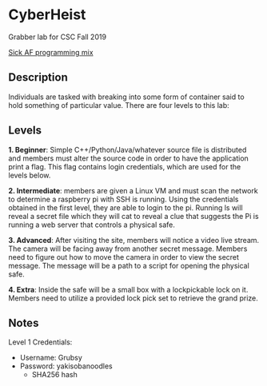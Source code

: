 # CyberHeist
Grabber lab for CSC Fall 2019

[Sick AF programming mix](https://www.youtube.com/watch?v=XrisCsNzOlo)
## Description 
Individuals are tasked with breaking into some form of container said to hold something of particular value. There are four levels to this lab:

## Levels
**1. Beginner**: Simple C++/Python/Java/whatever source file is distributed and members must alter the source code in order to have the application print a flag. This flag contains login credentials, which are used for the levels below.

**2. Intermediate**: members are given a Linux VM and must scan the network to determine a raspberry pi with SSH is running. Using the credentials obtained in the first level, they are able to login to the pi. Running ls will reveal a secret file which they will cat to reveal a clue that suggests the Pi is running a web server that controls a physical safe.

**3. Advanced**: After visiting the site, members will notice a video live stream. The camera will be facing away from another secret message. Members need to figure out how to move the camera in order to view the secret message. The message will be a path to a script for opening the physical safe.

**4. Extra**: Inside the safe will be a small box with a lockpickable lock on it. Members need to utilize a provided lock pick set to retrieve the grand prize.

## Notes
Level 1 Credentials:
* Username: Grubsy
* Password: yakisobanoodles
  * SHA256 hash
